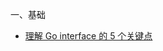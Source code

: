 一、基础

- [理解 Go interface 的 5 个关键点](<https://sanyuesha.com/2017/07/22/how-to-understand-go-interface/>)

